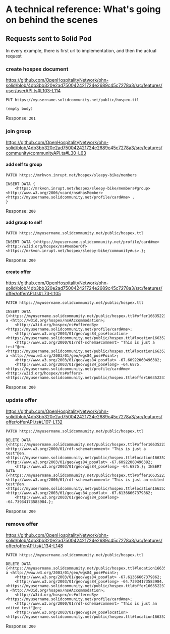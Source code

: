 # A technical reference: What's going on behind the scenes

## Requests sent to Solid Pod

In every example, there is first url to implementation, and then the actual request

### create hospex document

https://github.com/OpenHospitalityNetwork/ohn-solid/blob/4db3bb320e2ad750042421724e2689c45c7278a3/src/features/user/userAPI.ts#L103-L114

`PUT https://myusername.solidcommunity.net/public/hospex.ttl`

`(empty body)`

Response: `201`



### join group

https://github.com/OpenHospitalityNetwork/ohn-solid/blob/4db3bb320e2ad750042421724e2689c45c7278a3/src/features/community/communityAPI.ts#L30-L63

#### add self to group

`PATCH https://mrkvon.inrupt.net/hospex/sleepy-bike/members`

```sparql
INSERT DATA {
    <https://mrkvon.inrupt.net/hospex/sleepy-bike/members#group> <http://www.w3.org/2006/vcard/ns#hasMember> <https://myusername.solidcommunity.net/profile/card#me> .
}
```

Response: `200`

#### add group to self

`PATCH https://myusername.solidcommunity.net/public/hospex.ttl`

```sparql
INSERT DATA {<https://myusername.solidcommunity.net/profile/card#me> <http://w3id.org/hospex/ns#memberOf> <https://mrkvon.inrupt.net/hospex/sleepy-bike/community#us>.};
```

Response: `200`

#### create offer

https://github.com/OpenHospitalityNetwork/ohn-solid/blob/4db3bb320e2ad750042421724e2689c45c7278a3/src/features/offer/offerAPI.ts#L73-L105

`PATCH https://myusername.solidcommunity.net/public/hospex.ttl`

```sparql
INSERT DATA {<https://myusername.solidcommunity.net/public/hospex.ttl#offer1663522375800> a <http://w3id.org/hospex/ns#Accommodation>;
    <http://w3id.org/hospex/ns#offeredBy> <https://myusername.solidcommunity.net/profile/card#me>;
    <http://www.w3.org/2003/01/geo/wgs84_pos#location> <https://myusername.solidcommunity.net/public/hospex.ttl#location1663522407917>;
    <http://www.w3.org/2000/01/rdf-schema#comment> "This is just a test"@en.
<https://myusername.solidcommunity.net/public/hospex.ttl#location1663522407917> a <http://www.w3.org/2003/01/geo/wgs84_pos#Point>;
    <http://www.w3.org/2003/01/geo/wgs84_pos#lat> -67.60922060496382;
    <http://www.w3.org/2003/01/geo/wgs84_pos#long> -64.6875.
<https://myusername.solidcommunity.net/profile/card#me> <http://w3id.org/hospex/ns#offers> <https://myusername.solidcommunity.net/public/hospex.ttl#offer1663522375800>.};
```

Response: `200`

### update offer

https://github.com/OpenHospitalityNetwork/ohn-solid/blob/4db3bb320e2ad750042421724e2689c45c7278a3/src/features/offer/offerAPI.ts#L107-L132

`PATCH https://myusername.solidcommunity.net/public/hospex.ttl`

```
DELETE DATA {<https://myusername.solidcommunity.net/public/hospex.ttl#offer1663522375800> <http://www.w3.org/2000/01/rdf-schema#comment> "This is just a test"@en.
<https://myusername.solidcommunity.net/public/hospex.ttl#location1663522407917> <http://www.w3.org/2003/01/geo/wgs84_pos#lat> -67.60922060496382;
    <http://www.w3.org/2003/01/geo/wgs84_pos#long> -64.6875.}; INSERT DATA {<https://myusername.solidcommunity.net/public/hospex.ttl#offer1663522375800> <http://www.w3.org/2000/01/rdf-schema#comment> "This is just an edited test"@en.
<https://myusername.solidcommunity.net/public/hospex.ttl#location1663522407917> <http://www.w3.org/2003/01/geo/wgs84_pos#lat> -67.61366667379862;
    <http://www.w3.org/2003/01/geo/wgs84_pos#long> -64.73934173583984.};
```

Response: `200`

### remove offer

https://github.com/OpenHospitalityNetwork/ohn-solid/blob/4db3bb320e2ad750042421724e2689c45c7278a3/src/features/offer/offerAPI.ts#L134-L148

`PATCH https://myusername.solidcommunity.net/public/hospex.ttl`

```
DELETE DATA {<https://myusername.solidcommunity.net/public/hospex.ttl#location1663522407917> a <http://www.w3.org/2003/01/geo/wgs84_pos#Point>;
    <http://www.w3.org/2003/01/geo/wgs84_pos#lat> -67.61366667379862;
    <http://www.w3.org/2003/01/geo/wgs84_pos#long> -64.73934173583984.
<https://myusername.solidcommunity.net/public/hospex.ttl#offer1663522375800> a <http://w3id.org/hospex/ns#Accommodation>;
    <http://w3id.org/hospex/ns#offeredBy> <https://myusername.solidcommunity.net/profile/card#me>;
    <http://www.w3.org/2000/01/rdf-schema#comment> "This is just an edited test"@en;
    <http://www.w3.org/2003/01/geo/wgs84_pos#location> <https://myusername.solidcommunity.net/public/hospex.ttl#location1663522407917>.};
```

Response: `200`

